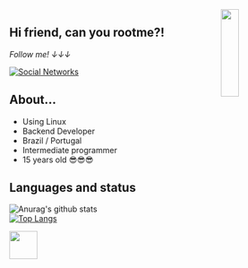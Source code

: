 <a href="https://gifer.com/en/Dtf">
    <img align="right" src="https://media.giphy.com/media/eNpP80U2AJKDn1UDhP/giphy.gif" width=25% height=20% />
  </a>
  
  ## Hi friend, can you rootme?! 
  
  <i display="inline-block">Follow me! ↓↓↓</i>
  
  [![Social Networks](https://img.shields.io/badge/Social-Networks-green)](https://linktr.ee/LucasBenvindo) 
  
  
  ## About...
  - Using Linux
  - Backend Developer
  - Brazil / Portugal 
  - Intermediate programmer
  - 15 years old 😎😎😎
  
  ## Languages and status
  
  ![Anurag's github stats](https://github-readme-stats.vercel.app/api?username=Lucas-sudo&show_icons=true&theme=dark)<br/>
  [![Top Langs](https://github-readme-stats.vercel.app/api/top-langs/?username=Lucas-sudo&show_icons=true&theme=dark)](https://github.com/anuraghazra/github-readme-stats)
  
  <img align="left" height="50" width="50" src="https://media.giphy.com/media/ksE9feSa2b4V2GYwY4/giphy.gif"></img>
